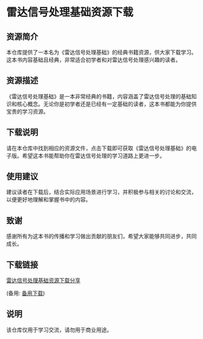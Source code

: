 # 雷达信号处理基础资源下载

## 资源简介

本仓库提供了一本名为《雷达信号处理基础》的经典书籍资源，供大家下载学习。这本书内容基础且经典，非常适合初学者和对雷达信号处理感兴趣的读者。

## 资源描述

《雷达信号处理基础》是一本非常经典的书籍，内容涵盖了雷达信号处理的基础知识和核心概念。无论你是初学者还是已经有一定基础的读者，这本书都能为你提供宝贵的学习资源。

## 下载说明

请在本仓库中找到相应的资源文件，点击下载即可获取《雷达信号处理基础》的电子版。希望这本书能帮助你在雷达信号处理的学习道路上更进一步。

## 使用建议

建议读者在下载后，结合实际应用场景进行学习，并积极参与相关的讨论和交流，以便更好地理解和掌握书中的内容。

## 致谢

感谢所有为这本书的传播和学习做出贡献的朋友们，希望大家能够共同进步，共同成长。

## 下载链接
[雷达信号处理基础资源下载分享](https://pan.quark.cn/s/51263bb56692) 

(备用: [备用下载](https://pan.baidu.com/s/1GLSp5cWu8FOQnSyYKEtz_Q?pwd=1234))

## 说明

该仓库仅用于学习交流，请勿用于商业用途。
